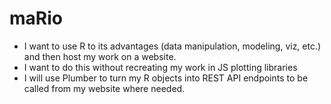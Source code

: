 # maRio

* I want to use R to its advantages (data manipulation, modeling, viz, etc.) and then host my work on a website. 
* I want to do this without recreating my work in JS plotting libraries
* I will use Plumber to turn my R objects into REST API endpoints to be called from my website where needed. 
